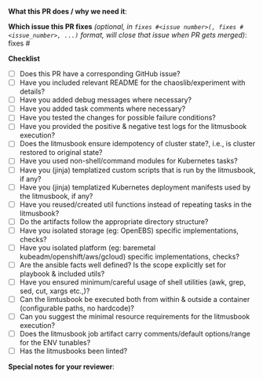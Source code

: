 <!--  Thanks for sending a pull request!  Here are some tips for you -->

**What this PR does / why we need it**:

**Which issue this PR fixes** *(optional, in `fixes #<issue number>(, fixes #<issue_number>, ...)` format, will close that issue when PR gets merged)*: fixes #

**Checklist**

* [ ] Does this PR have a corresponding GitHub issue?
* [ ] Have you included relevant README for the chaoslib/experiment with details?
* [ ] Have you added debug messages where necessary? 
* [ ] Have you added task comments where necessary? 
* [ ] Have you tested the changes for possible failure conditions?
* [ ] Have you provided the positive & negative test logs for the litmusbook execution?
* [ ] Does the litmusbook ensure idempotency of cluster state?, i.e., is cluster restored to original state?
* [ ] Have you used non-shell/command modules for Kubernetes tasks?
* [ ] Have you (jinja) templatized custom scripts that is run by the litmusbook, if any? 
* [ ] Have you (jinja) templatized Kubernetes deployment manifests used by the litmusbook, if any?
* [ ] Have you reused/created util functions instead of repeating tasks in the litmusbook?
* [ ] Do the artifacts follow the appropriate directory structure? 
* [ ] Have you isolated storage (eg: OpenEBS) specific implementations, checks? 
* [ ] Have you isolated platform (eg: baremetal kubeadm/openshift/aws/gcloud) specific implementations, checks?  
* [ ] Are the ansible facts well defined? Is the scope explicitly set for playbook & included utils?
* [ ] Have you ensured minimum/careful usage of shell utilities (awk, grep, sed, cut, xargs etc.,)?
* [ ] Can the limtusbook be executed both from within & outside a container (configurable paths, no hardcode)?
* [ ] Can you suggest the minimal resource requirements for the litmusbook execution?
* [ ] Does the litmusbook job artifact carry comments/default options/range for the ENV tunables?
* [ ] Has the litmusbooks been linted? 

**Special notes for your reviewer**:
